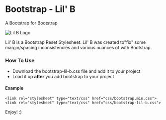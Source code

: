 # Bootstrap - Lil' B #
A Bootstrap for Bootstrap

![Lil B Logo](https://raw.githubusercontent.com/ItsJonQ/bootstrap-lil-b/master/images/bootstrap-lil-b-banner.jpg)

Lil' B is a Bootstrap Reset Stylesheet. Lil' B was created to"fix" some margin/spacing inconsistencies and various nuances of with Bootstrap.

### How To Use ###
- Download the bootstrap-lil-b.css file and add it to your project
- Load it up **after** you add bootstrap to your project

#### Example ####
```
<link rel="stylesheet" type="text/css" href="css/bootstrap.min.css">
<link rel="stylesheet" type="text/css" href="css/bootstrap-lil-b.css">
```

Enjoy! :)